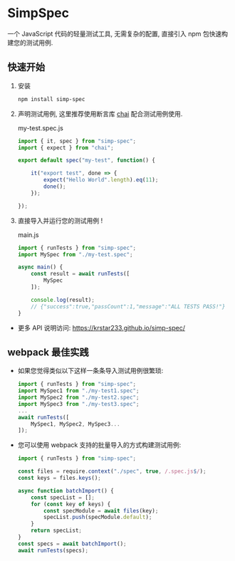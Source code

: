 # SimpSpec

一个 JavaScript 代码的轻量测试工具, 无需复杂的配置, 直接引入 npm 包快速构建您的测试用例.

## 快速开始

1. 安装

    ```bash
    npm install simp-spec
    ```

2. 声明测试用例, 这里推荐使用断言库 [chai](https://github.com/chaijs/chai) 配合测试用例使用.

    my-test.spec.js
    ```js
    import { it, spec } from "simp-spec";
    import { expect } from "chai";

    export default spec("my-test", function() {

        it("export test", done => {
            expect("Hello World".length).eq(11);
            done();
        });

    });

    ```

3. 直接导入并运行您的测试用例 !

    main.js
    ```js
    import { runTests } from "simp-spec";
    import MySpec from "./my-test.spec";

    async main() {
        const result = await runTests([
            MySpec
        ]);

        console.log(result);
        // {"success":true,"passCount":1,"message":"ALL TESTS PASS!"}
    }
    ```

- 更多 API 说明访问: https://krstar233.github.io/simp-spec/

## webpack 最佳实践

- 如果您觉得类似以下这样一条条导入测试用例很繁琐:

    ```js
    import { runTests } from "simp-spec";
    import MySpec1 from "./my-test1.spec";
    import MySpec2 from "./my-test2.spec";
    import MySpec3 from "./my-test3.spec";
    ...
    await runTests([
        MySpec1, MySpec2, MySpec3...
    ]);
    ```

- 您可以使用 webpack 支持的批量导入的方式构建测试用例:

    ```js
    import { runTests } from "simp-spec";

    const files = require.context("./spec", true, /.spec.js$/);
    const keys = files.keys();

    async function batchImport() {
        const specList = [];
        for (const key of keys) {
            const specModule = await files(key);
            specList.push(specModule.default);
        }
        return specList;
    }
    const specs = await batchImport();
    await runTests(specs);
    ```
